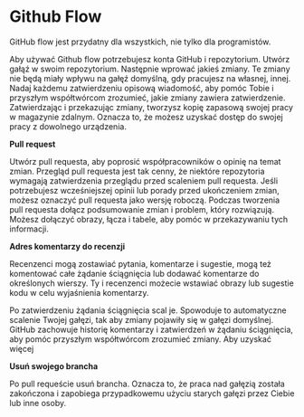 <html>
<body>

<h1>Github Flow</h1>

<p>GitHub flow jest przydatny dla wszystkich, nie tylko dla programistów.</p>
<p>Aby używać Github flow potrzebujesz konta GitHub i repozytorium. Utwórz gałąź w swoim repozytorium. Następnie wprować jakieś zmiany. Te zmiany nie będą miały wpływu na gałęź domyślną, gdy pracujesz na własnej, innej. Nadaj każdemu zatwierdzeniu opisową wiadomość, aby pomóc Tobie i przyszłym współtwórcom zrozumieć, jakie zmiany zawiera zatwierdzenie. Zatwierdzając i przekazując zmiany, tworzysz kopię zapasową swojej pracy w magazynie zdalnym. Oznacza to, że możesz uzyskać dostęp do swojej pracy z dowolnego urządzenia.</p>

<b>Pull request</b>
<p>Utwórz pull requesta, aby poprosić współpracowników o opinię na temat zmian. Przegląd pull requesta jest tak cenny, że niektóre repozytoria wymagają zatwierdzenia przeglądu przed scaleniem pull requesta. Jeśli potrzebujesz wcześniejszej opinii lub porady przed ukończeniem zmian, możesz oznaczyć pull requesta jako wersję roboczą. Podczas tworzenia pull requesta dołącz podsumowanie zmian i problem, który rozwiązują. Możesz dołączyć obrazy, łącza i tabele, aby pomóc w przekazywaniu tych informacji. </p>

<b>Adres komentarzy do recenzji</b>
<p>Recenzenci mogą zostawiać pytania, komentarze i sugestie, mogą też komentować całe żądanie ściągnięcia lub dodawać komentarze do określonych wierszy. Ty i recenzenci możecie wstawiać obrazy lub sugestie kodu w celu wyjaśnienia komentarzy.</p>

<p>Po zatwierdzeniu żądania ściągnięcia scal je. Spowoduje to automatyczne scalenie Twojej gałęzi, tak aby zmiany pojawiły się w gałęzi domyślnej. GitHub zachowuje historię komentarzy i zatwierdzeń w żądaniu ściągnięcia, aby pomóc przyszłym współtwórcom zrozumieć zmiany. Aby uzyskać więcej</p>

<b>Usuń swojego brancha</b>
<p>Po pull requeście usuń brancha. Oznacza to, że praca nad gałęzią została zakończona i zapobiega przypadkowemu użyciu starych gałęzi przez Ciebie lub inne osoby.</p>

</body>
</html>